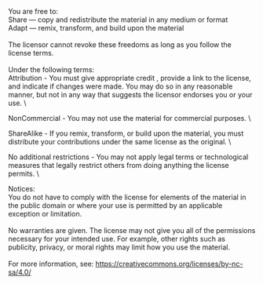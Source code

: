 You are free to:  \
Share — copy and redistribute the material in any medium or format  \
Adapt — remix, transform, and build upon the material  \
  \
The licensor cannot revoke these freedoms as long as you follow the license terms.  \
  \
Under the following terms:  \
Attribution - You must give appropriate credit , provide a link to the license, and indicate if changes were made. 
You may do so in any reasonable manner, but not in any way that suggests the licensor endorses you or your use.  \

NonCommercial - You may not use the material for commercial purposes.  \

ShareAlike - If you remix, transform, or build upon the material, you must distribute your contributions under the same license as the original.  \

No additional restrictions - You may not apply legal terms or technological measures that legally restrict others from doing anything the license permits.  \
  
Notices:  \
You do not have to comply with the license for elements of the material in the public domain or where your use is permitted by an applicable exception or limitation.  \
  \
No warranties are given. The license may not give you all of the permissions necessary for your intended use. For example, other rights such as publicity, privacy, or moral rights may limit how you use the material.  \
  \
For more information, see: https://creativecommons.org/licenses/by-nc-sa/4.0/  
